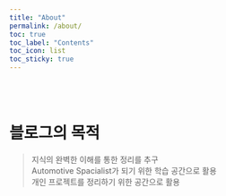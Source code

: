 ```yaml
---
title: "About"
permalink: /about/
toc: true
toc_label: "Contents"
toc_icon: list
toc_sticky: true
---
```

<br><br>
# 블로그의 목적
> 지식의 완벽한 이해를 통한 정리를 추구 <br>
> Automotive Spacialist가 되기 위한 학습 공간으로 활용 <br>
> 개인 프로젝트를 정리하기 위한 공간으로 활용
